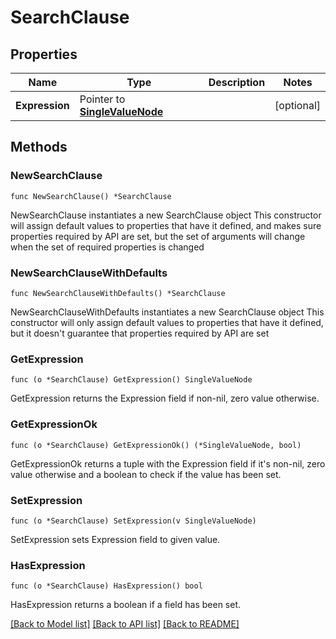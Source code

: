 # SearchClause

## Properties

Name | Type | Description | Notes
------------ | ------------- | ------------- | -------------
**Expression** | Pointer to [**SingleValueNode**](SingleValueNode.md) |  | [optional] 

## Methods

### NewSearchClause

`func NewSearchClause() *SearchClause`

NewSearchClause instantiates a new SearchClause object
This constructor will assign default values to properties that have it defined,
and makes sure properties required by API are set, but the set of arguments
will change when the set of required properties is changed

### NewSearchClauseWithDefaults

`func NewSearchClauseWithDefaults() *SearchClause`

NewSearchClauseWithDefaults instantiates a new SearchClause object
This constructor will only assign default values to properties that have it defined,
but it doesn't guarantee that properties required by API are set

### GetExpression

`func (o *SearchClause) GetExpression() SingleValueNode`

GetExpression returns the Expression field if non-nil, zero value otherwise.

### GetExpressionOk

`func (o *SearchClause) GetExpressionOk() (*SingleValueNode, bool)`

GetExpressionOk returns a tuple with the Expression field if it's non-nil, zero value otherwise
and a boolean to check if the value has been set.

### SetExpression

`func (o *SearchClause) SetExpression(v SingleValueNode)`

SetExpression sets Expression field to given value.

### HasExpression

`func (o *SearchClause) HasExpression() bool`

HasExpression returns a boolean if a field has been set.


[[Back to Model list]](../README.md#documentation-for-models) [[Back to API list]](../README.md#documentation-for-api-endpoints) [[Back to README]](../README.md)


